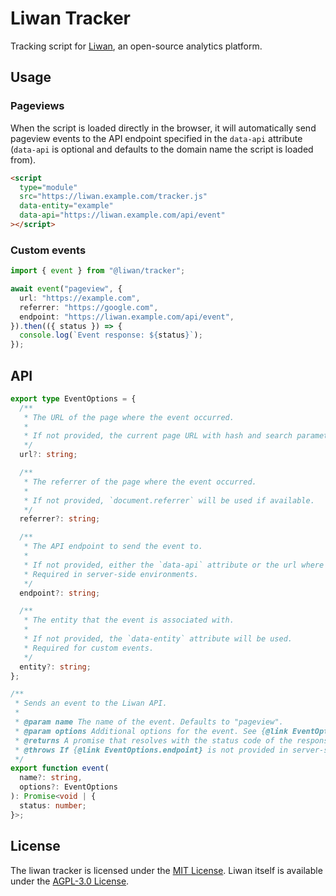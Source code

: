# Liwan Tracker

Tracking script for [Liwan](https://liwan.dev), an open-source analytics platform.

## Usage

### Pageviews

When the script is loaded directly in the browser, it will automatically send pageview events to the API endpoint specified in the `data-api` attribute (`data-api` is optional and defaults to the domain name the script is loaded from).

```html
<script
  type="module"
  src="https://liwan.example.com/tracker.js"
  data-entity="example"
  data-api="https://liwan.example.com/api/event"
></script>
```

### Custom events

```ts
import { event } from "@liwan/tracker";

await event("pageview", {
  url: "https://example.com",
  referrer: "https://google.com",
  endpoint: "https://liwan.example.com/api/event",
}).then(({ status }) => {
  console.log(`Event response: ${status}`);
});
```

## API

```ts
export type EventOptions = {
  /**
   * The URL of the page where the event occurred.
   *
   * If not provided, the current page URL with hash and search parameters removed will be used.
   */
  url?: string;

  /**
   * The referrer of the page where the event occurred.
   *
   * If not provided, `document.referrer` will be used if available.
   */
  referrer?: string;

  /**
   * The API endpoint to send the event to.
   *
   * If not provided, either the `data-api` attribute or the url where the script is loaded from will be used.
   * Required in server-side environments.
   */
  endpoint?: string;

  /**
   * The entity that the event is associated with.
   *
   * If not provided, the `data-entity` attribute will be used.
   * Required for custom events.
   */
  entity?: string;
};

/**
 * Sends an event to the Liwan API.
 *
 * @param name The name of the event. Defaults to "pageview".
 * @param options Additional options for the event. See {@link EventOptions}.
 * @returns A promise that resolves with the status code of the response or void if the event was ignored.
 * @throws If {@link EventOptions.endpoint} is not provided in server-side environments.
 */
export function event(
  name?: string,
  options?: EventOptions
): Promise<void | {
  status: number;
}>;
```

## License

The liwan tracker is licensed under the [MIT License](LICENSE.md). Liwan itself is available under the [AGPL-3.0 License](https://github.com/explodingcamera/liwan/blob/main/LICENSE.md).
